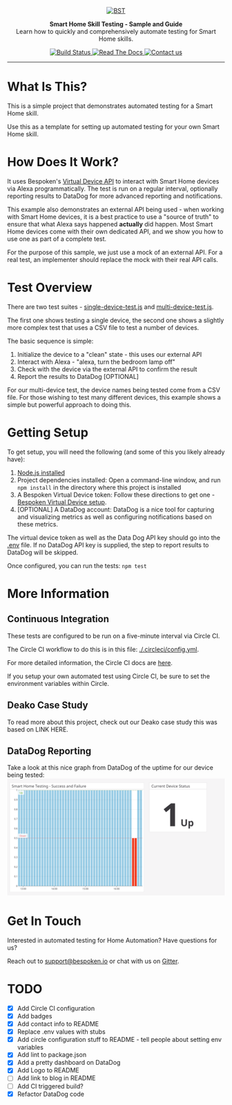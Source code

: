 <p align="center">
  <a href="https://bespoken.io/">
    <img alt="BST" src="https://bespoken.io/wp-content/uploads/Bespoken-Logo-RGB-e1500333659572.png" width="250">
  </a>
</p>

<p align="center">
  <b>Smart Home Skill Testing - Sample and Guide</b><br>
  Learn how to quickly and comprehensively automate testing for Smart Home skills.
</p>

<p align="center">
    <a href="https://circleci.com/gh/bespoken-samples/smart-home-skill-testing">
        <img alt="Build Status" class="badge" src="https://circleci.com/gh/bespoken-samples/smart-home-skill-testing.svg?style=svg">
    </a>
    <a href="https://bespoken.io/blog/smart-home-case-study">
        <img alt="Read The Docs" class="badge" src="https://img.shields.io/badge/blog-latest-brightgreen.svg?style=flat">
    </a>
    <a href="https://gitter.im/bespoken/bst?utm_source=badge&utm_medium=badge&utm_campaign=pr-badge&utm_content=badge">
        <img alt="Contact us" class="badge" src="https://badges.gitter.im/bespoken/bst.svg">
    </a>
</p>

---
# What Is This?
This is a simple project that demonstrates automated testing for a Smart Home skill.

Use this as a template for setting up automated testing for your own Smart Home skill.

# How Does It Work?
It uses Bespoken's [Virtual Device API](https://read.bespoken.io/end-to-end/api) to interact with Smart Home devices via Alexa programmatically. The test is run on a regular interval, optionally reporting results to DataDog for more advanced reporting and notifications.

This example also demonstrates an external API being used - when working with Smart Home devices, it is a best practice to use a "source of truth" to ensure that what Alexa says happened **actually** did happen. Most Smart Home devices come with their own dedicated API, and we show you how to use one as part of a complete test. 

For the purpose of this sample, we just use a mock of an external API. For a real test, an implementer should replace the mock with their real API calls.

# Test Overview
There are two test suites - [single-device-test.js](single-device-test.js) and [multi-device-test.js](multi-device-test.js).

The first one shows testing a single device, the second one shows a slightly more complex test that uses a CSV file to test a number of devices.

The basic sequence is simple:
1) Initialize the device to a "clean" state - this uses our external API
2) Interact with Alexa - "alexa, turn the bedroom lamp off"
3) Check with the device via the external API to confirm the result
4) Report the results to DataDog [OPTIONAL] 

For our multi-device test, the device names being tested come from a CSV file. For those wishing to test many different devices, this example shows a simple but powerful approach to doing this. 

# Getting Setup
To get setup, you will need the following (and some of this you likely already have):
1) [Node.js installed](https://nodejs.org/en/download/)
2) Project dependencies installed:
Open a command-line window, and run `npm install` in the directory where this project is installed
3) A Bespoken Virtual Device token:
Follow these directions to get one - [Bespoken Virtual Device setup](https://read.bespoken.io/end-to-end/setup). 
4) [OPTIONAL] A DataDog account:
DataDog is a nice tool for capturing and visualizing metrics as well as configuring notifications based on these metrics.

The virtual device token as well as the Data Dog API key should go into the [.env](.env) file. If no DataDog API key is supplied, the step to report results to DataDog will be skipped.

Once configured, you can run the tests:
`npm test`

# More Information
## Continuous Integration
These tests are configured to be run on a five-minute interval via Circle CI.

The Circle CI workflow to do this is in this file: [./.circleci/config.yml](.circleci/config.yml).

For more detailed information, the Circle CI docs are [here](https://circleci.com/docs/).

If you setup your own automated test using Circle CI, be sure to set the environment variables within Circle.

## Deako Case Study
To read more about this project, check out our Deako case study this was based on LINK HERE.

## DataDog Reporting
Take a look at this nice graph from DataDog of the uptime for our device being tested:
![DataDog Dashboard](images/DataDogGraph.png)

# Get In Touch
Interested in automated testing for Home Automation? Have questions for us?

Reach out to [support@bespoken.io](mailto:support@bespoken.io) or chat with us on [Gitter](https://gitter.im/bespoken/bst).

# TODO
- [X] Add Circle CI configuration
- [X] Add badges
- [X] Add contact info to README
- [X] Replace .env values with stubs
- [X] Add circle configuration stuff to README - tell people about setting env variables
- [X] Add lint to package.json
- [X] Add a pretty dashboard on DataDog
- [X] Add Logo to README
- [ ] Add link to blog in README
- [ ] Add CI triggered build?
- [X] Refactor DataDog code
